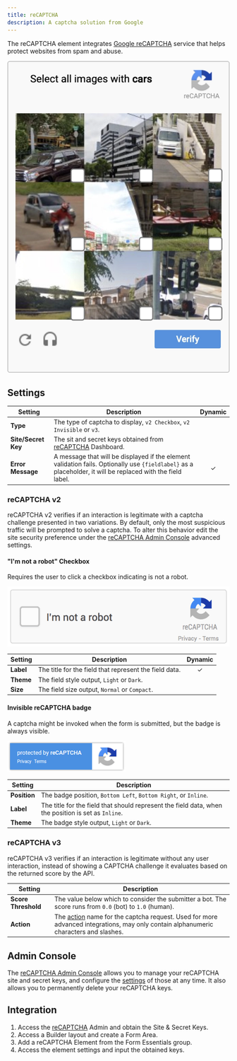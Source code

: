 ```yaml
---
title: reCAPTCHA
description: A captcha solution from Google
---
```


<!--@include: ./parts/intro.md-->

The reCAPTCHA element integrates [Google reCAPTCHA](https://developers.google.com/recaptcha) service that helps protect websites from spam and abuse.

![reCAPTCHA Element](./assets/recaptcha.webp)

## Settings

| Setting | Description | Dynamic |
| ------- | ----------- | :-----: |
| **Type** | The type of captcha to display, `v2 Checkbox`, `v2 Invisible` or `v3`. |
| **Site/Secret Key** | The sit and secret keys obtained from [reCAPTCHA](https://developers.google.com/recaptcha) Dashboard. |
| **Error Message** | A message that will be displayed if the element validation fails. Optionally use `{fieldlabel}` as a placeholder, it will be replaced with the field label. | &#x2713; |

### reCAPTCHA v2

reCAPTCHA v2 verifies if an interaction is legitimate with a captcha challenge presented in two variations. By default, only the most suspicious traffic will be prompted to solve a captcha. To alter this behavior edit the site security preference under the [reCAPTCHA Admin Console](#admin-console) advanced settings.

#### "I'm not a robot" Checkbox

Requires the user to click a checkbox indicating is not a robot.

![reCAPTCHA v2 Checkbox](./assets/recaptcha-checkbox.gif)

| Setting | Description | Dynamic |
| ------- | ----------- | :-----: |
| **Label** | The title for the field that represent the field data. | &#x2713; |
| **Theme** | The field style output, `Light` or `Dark`. |
| **Size** | The field size output, `Normal` or `Compact`. |

#### Invisible reCAPTCHA badge

A captcha might be invoked when the form is submitted, but the badge is always visible.

![reCAPTCHA v2 Invisible](./assets/recaptcha-invisible.png)

| Setting | Description |
| ------- | ----------- |
| **Position** | The badge position, `Bottom Left`, `Bottom Right`, or `Inline`. |
| **Label** | The title for the field that should represent the field data, when the position is set as `Inline`.|
| **Theme** | The badge style output, `Light` or `Dark`. |

### reCAPTCHA v3

reCAPTCHA v3 verifies if an interaction is legitimate without any user interaction, instead of showing a CAPTCHA challenge it evaluates based on the returned score by the API.

| Setting | Description |
| ------- | ----------- |
| **Score Threshold** | The value below which to consider the submitter a bot. The score runs from `0.0` (bot) to `1.0` (human). |
| **Action** | The [action](https://developers.google.com/recaptcha/docs/v3#actions) name for the captcha request. Used for more advanced integrations, may only contain alphanumeric characters and slashes. |

## Admin Console

The [reCAPTCHA Admin Console](https://www.google.com/recaptcha/admin) allows you to manage your reCAPTCHA site and secret keys, and configure the [settings](https://developers.google.com/recaptcha/docs/settings) of those at any time. It also allows you to permanently delete your reCAPTCHA keys.

## Integration

1. Access the [reCAPTCHA](https://www.google.com/recaptcha/admin) Admin and obtain the Site & Secret Keys.
1. Access a Builder layout and create a Form Area.
1. Add a reCAPTCHA Element from the Form Essentials group.
1. Access the element settings and input the obtained keys.
